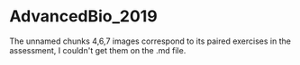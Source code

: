 # AdvancedBio_2019

The unnamed chunks 4,6,7 images correspond to its paired exercises in the assessment, I couldn't get them on the .md file.
